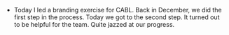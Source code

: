 * Today I led a branding exercise for CABL. Back in December, we did the first step in the process. Today we got to the second step. It turned out to be helpful for the team. Quite jazzed at our progress.
